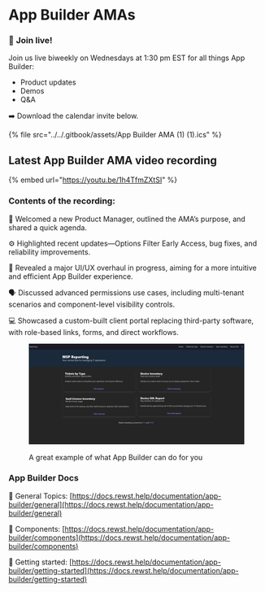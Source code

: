 # App Builder AMAs

### 📣 **Join live!**

Join us live biweekly on Wednesdays at 1:30 pm EST for all things App Builder:

* Product updates
* Demos
* Q\&A

➡️ Download the calendar invite below.

{% file src="../../.gitbook/assets/App Builder AMA (1) (1).ics" %}

## Latest App Builder AMA video recording

{% embed url="https://youtu.be/1h4TfmZXtSI" %}

### Contents of the recording:

👋 Welcomed a new Product Manager, outlined the AMA’s purpose, and shared a quick agenda.&#x20;

⚙️ Highlighted recent updates—Options Filter Early Access, bug fixes, and reliability improvements.&#x20;

🎨 Revealed a major UI/UX overhaul in progress, aiming for a more intuitive and efficient App Builder experience.&#x20;

🗣️ Discussed advanced permissions use cases, including multi-tenant scenarios and component-level visibility controls.&#x20;

💻 Showcased a custom-built client portal replacing third-party software, with role-based links, forms, and direct workflows.

<figure><img src="../../.gitbook/assets/Good app builder example.png" alt=""><figcaption><p>A great example of what App Builder can do for you</p></figcaption></figure>

### App Builder Docs

📒 General Topics: [https://docs.rewst.help/documentation/app-builder/general](https://docs.rewst.help/documentation/app-builder/general)

🧱 Components: [https://docs.rewst.help/documentation/app-builder/components](https://docs.rewst.help/documentation/app-builder/components)

🏁 Getting started: [https://docs.rewst.help/documentation/app-builder/getting-started](https://docs.rewst.help/documentation/app-builder/getting-started)



